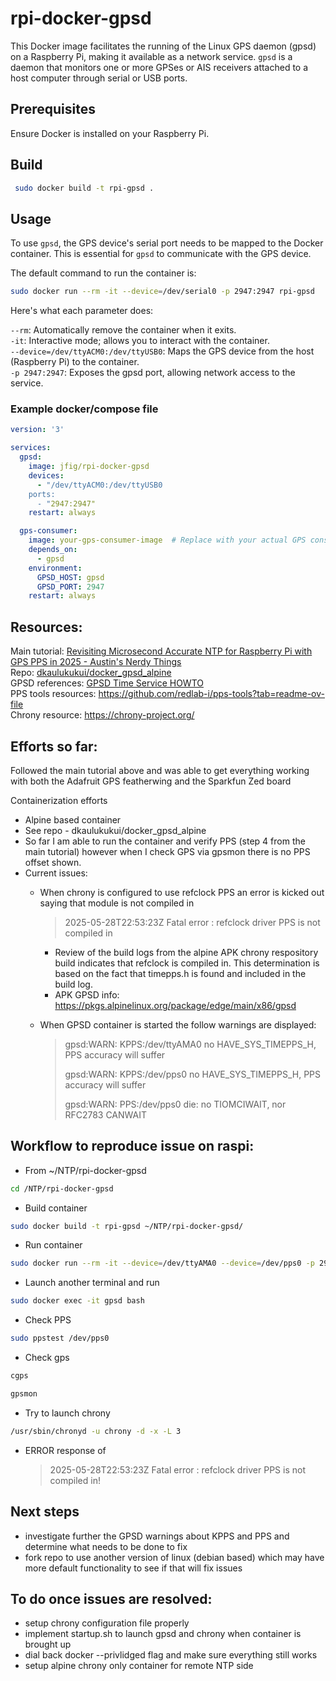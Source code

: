 # rpi-docker-gpsd

This Docker image facilitates the running of the Linux GPS daemon (gpsd) on a 
Raspberry Pi, making it available as a network service. `gpsd` is a daemon 
that monitors one or more GPSes or AIS receivers attached to a host computer 
through serial or USB ports.


## Prerequisites

Ensure Docker is installed on your Raspberry Pi.

## Build

```bash 
 sudo docker build -t rpi-gpsd .
```


## Usage

To use `gpsd`, the GPS device's serial port needs to be mapped to the Docker 
container. This is essential for `gpsd` to communicate with the GPS device. 

The default command to run the container is:

```bash 
sudo docker run --rm -it --device=/dev/serial0 -p 2947:2947 rpi-gpsd
```
Here's what each parameter does:

```--rm```: Automatically remove the container when it exits. <br />
```-it```: Interactive mode; allows you to interact with the container.<br />
```--device=/dev/ttyACM0:/dev/ttyUSB0```: Maps the GPS device from the host 
    (Raspberry Pi) to the container.<br />
```-p 2947:2947```: Exposes the gpsd port, allowing network access to the service.

### Example docker/compose file

```yaml
version: '3'

services:
  gpsd:
    image: jfig/rpi-docker-gpsd
    devices:
      - "/dev/ttyACM0:/dev/ttyUSB0
    ports:
      - "2947:2947"
    restart: always

  gps-consumer:
    image: your-gps-consumer-image  # Replace with your actual GPS consumer Docker image
    depends_on:
      - gpsd
    environment:
      GPSD_HOST: gpsd
      GPSD_PORT: 2947
    restart: always
```


## Resources: 


Main tutorial:  [Revisiting Microsecond Accurate NTP for Raspberry Pi with GPS PPS in 2025 - Austin's Nerdy Things](https://austinsnerdythings.com/2025/02/14/revisiting-microsecond-accurate-ntp-for-raspberry-pi-with-gps-pps-in-2025/) <br>
Repo:  [dkaulukukui/docker_gpsd_alpine](https://github.com/dkaulukukui/docker_gpsd_alpine) <br>
GPSD references:  [GPSD Time Service HOWTO](https://gpsd.gitlab.io/gpsd/gpsd-time-service-howto.html) <br>
PPS tools resources: https://github.com/redlab-i/pps-tools?tab=readme-ov-file <br>
Chrony resource: https://chrony-project.org/ <br>
	

## Efforts so far: 

Followed the main tutorial above and was able to get everything working with both the Adafruit GPS featherwing and the Sparkfun Zed board <br>

Containerization efforts
- Alpine based container
- See repo - dkaulukukui/docker_gpsd_alpine
- So far I am able to run the container and verify PPS (step 4 from the main tutorial) however when I check GPS via gpsmon there is no PPS offset shown. 
- Current issues: 
	- When chrony is configured to use refclock PPS an error is kicked out saying that module is not compiled in 

   		> 2025-05-28T22:53:23Z Fatal error : refclock driver PPS is not compiled in

     	- Review of the build logs from the alpine APK chrony respository build indicates that refclock is compiled in.  This determination is based on the fact that timepps.h is found and included in the build log.
        - APK GPSD info: https://pkgs.alpinelinux.org/package/edge/main/x86/gpsd
  
	
 	- When GPSD container is started the follow warnings are displayed: 
			
		> gpsd:WARN: KPPS:/dev/ttyAMA0 no HAVE_SYS_TIMEPPS_H, PPS accuracy will suffer
  		> 	
		> gpsd:WARN: KPPS:/dev/pps0 no HAVE_SYS_TIMEPPS_H, PPS accuracy will suffer
		>
  		> gpsd:WARN: PPS:/dev/pps0 die: no TIOMCIWAIT, nor RFC2783 CANWAIT
			

## Workflow to reproduce issue on raspi: 
- From ~/NTP/rpi-docker-gpsd


```bash 
cd /NTP/rpi-docker-gpsd
```

- Build container

```bash 
sudo docker build -t rpi-gpsd ~/NTP/rpi-docker-gpsd/
```

- Run container

```bash 
sudo docker run --rm -it --device=/dev/ttyAMA0 --device=/dev/pps0 -p 2948:2947 --name gpsd --privileged rpi-gpsd
```

- Launch another terminal and run

```bash 
sudo docker exec -it gpsd bash
```

- Check PPS

```bash 
sudo ppstest /dev/pps0
```

- Check gps

```bash 
cgps
```

```bash 
gpsmon
```
- Try to launch chrony

```bash 
/usr/sbin/chronyd -u chrony -d -x -L 3
```

 - ERROR response of 	
 	> 2025-05-28T22:53:23Z Fatal error : refclock driver PPS is not compiled in!

## Next steps

- investigate further the GPSD warnings about KPPS and PPS and determine what needs to be done to fix
- fork repo to use another version of linux (debian based) which may have more default functionality to see if that will fix issues

## To do once issues are resolved: 
- setup chrony configuration file properly
- implement startup.sh to launch gpsd and chrony when container is brought up
- dial back docker --privlidged flag and make sure everything still works
- setup alpine chrony only container for remote NTP side

